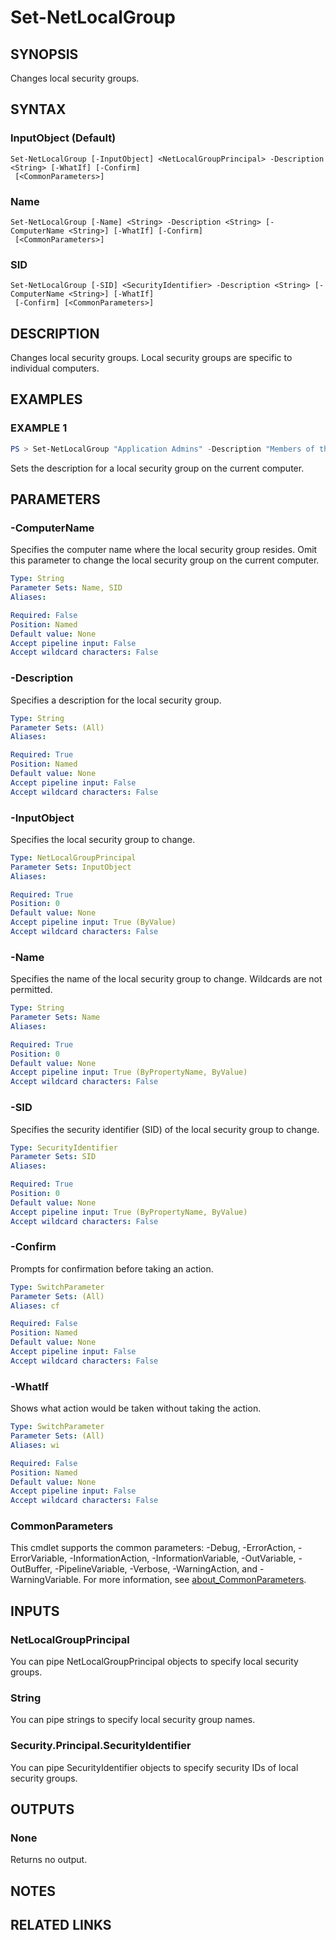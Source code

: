 ﻿---
external help file: NetAccounts-help.xml
Module Name: NetAccounts
schema: 2.0.0
---

# Set-NetLocalGroup

## SYNOPSIS
Changes local security groups.

## SYNTAX

### InputObject (Default)
```
Set-NetLocalGroup [-InputObject] <NetLocalGroupPrincipal> -Description <String> [-WhatIf] [-Confirm]
 [<CommonParameters>]
```

### Name
```
Set-NetLocalGroup [-Name] <String> -Description <String> [-ComputerName <String>] [-WhatIf] [-Confirm]
 [<CommonParameters>]
```

### SID
```
Set-NetLocalGroup [-SID] <SecurityIdentifier> -Description <String> [-ComputerName <String>] [-WhatIf]
 [-Confirm] [<CommonParameters>]
```

## DESCRIPTION
Changes local security groups.
Local security groups are specific to individual computers.

## EXAMPLES

### EXAMPLE 1
```powershell
PS > Set-NetLocalGroup "Application Admins" -Description "Members of this group can administer applications."
```

Sets the description for a local security group on the current computer.

## PARAMETERS

### -ComputerName
Specifies the computer name where the local security group resides.
Omit this parameter to change the local security group on the current computer.

```yaml
Type: String
Parameter Sets: Name, SID
Aliases:

Required: False
Position: Named
Default value: None
Accept pipeline input: False
Accept wildcard characters: False
```

### -Description
Specifies a description for the local security group.

```yaml
Type: String
Parameter Sets: (All)
Aliases:

Required: True
Position: Named
Default value: None
Accept pipeline input: False
Accept wildcard characters: False
```

### -InputObject
Specifies the local security group to change.

```yaml
Type: NetLocalGroupPrincipal
Parameter Sets: InputObject
Aliases:

Required: True
Position: 0
Default value: None
Accept pipeline input: True (ByValue)
Accept wildcard characters: False
```

### -Name
Specifies the name of the local security group to change.
Wildcards are not permitted.

```yaml
Type: String
Parameter Sets: Name
Aliases:

Required: True
Position: 0
Default value: None
Accept pipeline input: True (ByPropertyName, ByValue)
Accept wildcard characters: False
```

### -SID
Specifies the security identifier (SID) of the local security group to change.

```yaml
Type: SecurityIdentifier
Parameter Sets: SID
Aliases:

Required: True
Position: 0
Default value: None
Accept pipeline input: True (ByPropertyName, ByValue)
Accept wildcard characters: False
```

### -Confirm
Prompts for confirmation before taking an action.

```yaml
Type: SwitchParameter
Parameter Sets: (All)
Aliases: cf

Required: False
Position: Named
Default value: None
Accept pipeline input: False
Accept wildcard characters: False
```

### -WhatIf
Shows what action would be taken without taking the action.

```yaml
Type: SwitchParameter
Parameter Sets: (All)
Aliases: wi

Required: False
Position: Named
Default value: None
Accept pipeline input: False
Accept wildcard characters: False
```

### CommonParameters
This cmdlet supports the common parameters: -Debug, -ErrorAction, -ErrorVariable, -InformationAction, -InformationVariable, -OutVariable, -OutBuffer, -PipelineVariable, -Verbose, -WarningAction, and -WarningVariable. For more information, see [about_CommonParameters](http://go.microsoft.com/fwlink/?LinkID=113216).

## INPUTS

### NetLocalGroupPrincipal
You can pipe NetLocalGroupPrincipal objects to specify local security groups.

### String
You can pipe strings to specify local security group names.

### Security.Principal.SecurityIdentifier
You can pipe SecurityIdentifier objects to specify security IDs of local security groups.

## OUTPUTS

### None
Returns no output.

## NOTES

## RELATED LINKS
